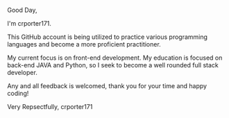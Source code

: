 Good Day,

  I'm crporter171.
  
  This GitHub account is being utilized to practice various
  programming languages and become a more proficient practitioner.
  
  My current focus is on front-end development. My education is 
  focused on back-end JAVA and Python, so I seek to become a 
  well rounded full stack developer.
  
  Any and all feedback is welcomed, thank you for your time
  and happy coding!
  
Very Repsectfully,
crporter171



<!---
crporter171/crporter171 is a ✨ special ✨ repository because its `README.md` (this file) appears on your GitHub profile.
You can click the Preview link to take a look at your changes.
--->
